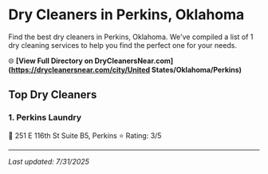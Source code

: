 # Dry Cleaners in Perkins, Oklahoma

Find the best dry cleaners in Perkins, Oklahoma. We've compiled a list of 1 dry cleaning services to help you find the perfect one for your needs.

🌐 **[View Full Directory on DryCleanersNear.com](https://drycleanersnear.com/city/United States/Oklahoma/Perkins)**

## Top Dry Cleaners

### 1. Perkins Laundry
📍 251 E 116th St Suite B5, Perkins
⭐ Rating: 3/5


---

*Last updated: 7/31/2025*

